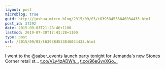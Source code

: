 ```yaml
---
layout: post
microblog: true
guid: http://joshua.micro.blog/2015/09/03/t639384533046034433.html
post_id: 37292
date: 2015-09-03T21:28:46+1100
lastmod: 2019-07-30T17:41:28+1100
type: post
url: /2015/09/03/t639384533046034433.html
---
```

I went to the @saber_events launch party tonight for Jemanda's new Stones Corner retail st… [t.co/VLy4zADWh...](http://t.co/VLy4zADWhT) [t.co/96eGvvXGo...](http://t.co/96eGvvXGo2)
